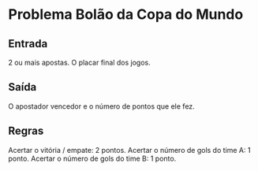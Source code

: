 Problema Bolão da Copa do Mundo
===============================

Entrada
-------

2 ou mais apostas.
O placar final dos jogos.

Saída
-------

O apostador vencedor e o número de pontos que ele fez.

Regras
-------

Acertar o vitória / empate: 2 pontos.
Acertar o número de gols do time A: 1 ponto.
Acertar o número de gols do time B: 1 ponto.